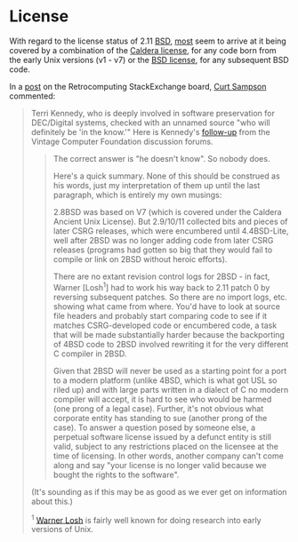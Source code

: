 # License

With regard to the license status of 2.11 [BSD](https://en.wikipedia.org/wiki/Berkeley_Software_Distribution), [most](https://wiki.tuhs.org/doku.php?id=source:start) seem to arrive at it being covered by a combination of the [Caldera license](Caldera-license.pdf), for any code born from the early Unix versions (v1 - v7) or the [BSD license](https://en.wikipedia.org/wiki/BSD_licenses), for any subsequent BSD code.

In a [post](https://retrocomputing.stackexchange.com/questions/30360/is-2-11bsd-source-code-encumbered) on the Retrocomputing StackExchange board, [Curt Sampson](https://retrocomputing.stackexchange.com/users/7208/cjs) commented:

> Terri Kennedy, who is deeply involved in software preservation for DEC/Digital systems, checked with an unnamed source "who will definitely be 'in the know.'" Here is Kennedy's [follow-up](https://forum.vcfed.org/index.php?threads/pdp-11-os-licensing-physical-machines.1248991/#post-1396403) from the Vintage Computer Foundation discussion forums.
>
> > The correct answer is "he doesn't know". So nobody does.
> >
> > Here's a quick summary. None of this should be construed as his words, just my interpretation of them up until the last paragraph, which is entirely my own musings:
> >
> > 2.8BSD was based on V7 (which is covered under the Caldera Ancient Unix License). But 2.9/10/11 collected bits and pieces of later CSRG releases, which were encumbered until 4.4BSD-Lite, well after 2BSD was no longer adding code from later CSRG releases (programs had gotten so big that they would fail to compile or link on 2BSD without heroic efforts).
> >
> > There are no extant revision control logs for 2BSD - in fact, Warner [Losh<sup>1</sup>] had to work his way back to 2.11 patch 0 by reversing subsequent patches. So there are no import logs, etc. showing what came from where. You'd have to look at source file headers and probably start comparing code to see if it matches CSRG-developed code or encumbered code, a task that will be made substantially harder because the backporting of 4BSD code to 2BSD involved rewriting it for the very different C compiler in 2BSD.
> > 
> > Given that 2BSD will never be used as a starting point for a port to a modern platform (unlike 4BSD, which is what got USL so riled up) and with large parts written in a dialect of C no modern compiler will accept, it is hard to see who would be harmed (one prong of a legal case). Further, it's not obvious what corporate entity has standing to sue (another prong of the case). To answer a question posed by someone else, a perpetual software license issued by a defunct entity is still valid, subject to any restrictions placed on the licensee at the time of licensing. In other words, another company can't come along and say "your license is no longer valid because we bought the rights to the software".
> 
> (It's sounding as if this may be as good as we ever get on information about this.)
> 
> <sup>1</sup> [Warner Losh](https://archive.fosdem.org/2020/interviews/warner-losh/) is fairly well known for doing research into early versions of Unix.

